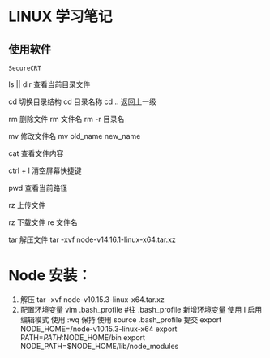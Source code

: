 # LINUX 学习笔记

## 使用软件
    SecureCRT
ls || dir  查看当前目录文件

cd 切换目录结构
   cd 目录名称
   cd .. 返回上一级

rm 删除文件
   rm 文件名
   rm -r 目录名
   
mv 修改文件名
   mv old_name new_name
   
cat 查看文件内容
  
ctrl + l 清空屏幕快捷键

pwd 查看当前路径
	  
rz 上传文件
	  
rz 下载文件
	re 文件名

tar 解压文件
   tar -xvf node-v14.16.1-linux-x64.tar.xz 
	
# Node 安装：
  1. 解压 tar -xvf node-v10.15.3-linux-x64.tar.xz
  2. 配置环境变量 
     vim .bash_profile
       #往 .bash_profile 新增环境变量
       使用 I 启用编辑模式
       使用 :wq 保持
       使用 source .bash_profile 提交
       export NODE_HOME=/node-v10.15.3-linux-x64
       export PATH=$PATH:$NODE_HOME/bin 
       export NODE_PATH=$NODE_HOME/lib/node_modules
	
		
	
		
		
		
		
		
		
		
		
		
		
		
		
		
		
		
		
		
